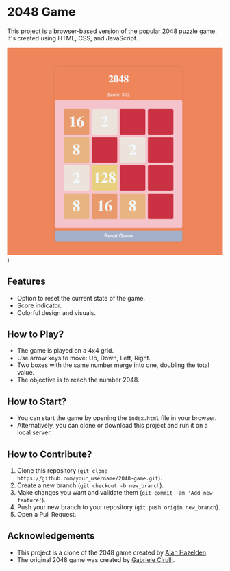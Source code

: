 # 2048 Game

This project is a browser-based version of the popular 2048 puzzle game. It's created using HTML, CSS, and JavaScript.

![2048 Game](https://github.com/isinsuatay/2048-GAME/blob/main/2048.png))


## Features

- Option to reset the current state of the game.
- Score indicator.
- Colorful design and visuals.

## How to Play?

- The game is played on a 4x4 grid.
- Use arrow keys to move: Up, Down, Left, Right.
- Two boxes with the same number merge into one, doubling the total value.
- The objective is to reach the number 2048.

## How to Start?

- You can start the game by opening the `index.html` file in your browser.
- Alternatively, you can clone or download this project and run it on a local server.

## How to Contribute?

1. Clone this repository (`git clone https://github.com/your_username/2048-game.git`).
2. Create a new branch (`git checkout -b new_branch`).
3. Make changes you want and validate them (`git commit -am 'Add new feature'`).
4. Push your new branch to your repository (`git push origin new_branch`).
5. Open a Pull Request.

## Acknowledgements

- This project is a clone of the 2048 game created by [Alan Hazelden](https://github.com/gabrielecirulli/2048).
- The original 2048 game was created by [Gabriele Cirulli](https://github.com/gabrielecirulli).

